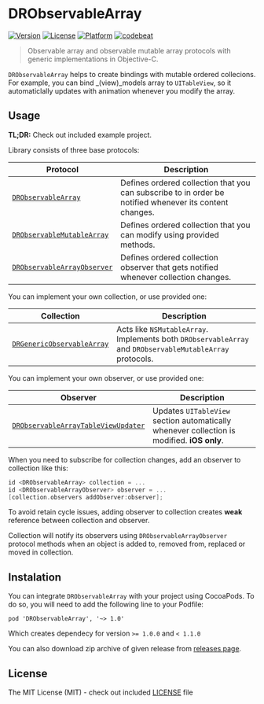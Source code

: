 # DRObservableArray

[![Version](https://img.shields.io/cocoapods/v/DRObservableArray.svg?style=flat)](http://cocoapods.org/pods/DRObservableArray)
[![License](https://img.shields.io/cocoapods/l/DRObservableArray.svg?style=flat)](http://cocoapods.org/pods/DRObservableArray)
[![Platform](https://img.shields.io/cocoapods/p/DRObservableArray.svg?style=flat)](http://cocoapods.org/pods/DRObservableArray)
[![codebeat](https://codebeat.co/badges/5fc91c6c-8c53-4fb0-8a01-bef10c473ad2)](https://codebeat.co/projects/github-com-darrarski-drobservablearray)

> Observable array and observable mutable array protocols with generic implementations in Objective-C.

`DRObservableArray` helps to create bindings with mutable ordered collecions. For example, you can bind _(view)_models array to `UITableView`, so it automaticlally updates with animation whenever you modify the array.

## Usage

__TL;DR:__ Check out included example project.

Library consists of three base protocols:

Protocol | Description
--- | ---
[`DRObservableArray`](DRObservableArray/Common/DRObservableArray.h) | Defines ordered collection that you can subscribe to in order be notified whenever its content changes. 
[`DRObservableMutableArray`](DRObservableArray/Common/DRObservableMutableArray.h) | Defines ordered collection that you can modify using provided methods.
[`DRObservableArrayObserver`](DRObservableArray/Common/DRObservableArrayObserver.h) | Defines ordered collection observer that gets notified whenever collection changes.

You can implement your own collection, or use provided one:

Collection | Description
--- | ---
[`DRGenericObservableArray`](DRObservableArray/Common/DRGenericObservableArray.h) | Acts like `NSMutableArray`. Implements both `DRObservableArray` and `DRObservableMutableArray` protocols.

You can implement your own observer, or use provided one:

Observer | Description
--- | ---
[`DRObservableArrayTableViewUpdater`](DRObservableArray/iOS/DRObservableArrayTableViewUpdater.h) | Updates `UITableView` section automatically whenever collection is modified. **iOS only**.


When you need to subscribe for collection changes, add an observer to collection like this:

```Objective-C
id <DRObservableArray> collection = ...
id <DRObservableArrayObserver> observer = ...
[collection.observers addObserver:observer];
```

To avoid retain cycle issues, adding observer to collection creates __weak__ reference between collection and observer.

Collection will notify its observers using `DRObservableArrayObserver` protocol methods when an object is added to, removed from, replaced or moved in collection.

## Instalation

You can integrate `DRObservableArray` with your project using CocoaPods. To do so, you will need to add the following line to your Podfile:

    pod 'DRObservableArray', '~> 1.0'

Which creates dependecy for version `>= 1.0.0` and `< 1.1.0`

You can also download zip archive of given release from [releases page](https://github.com/darrarski/DRObservableArray/releases).

## License

The MIT License (MIT) - check out included [LICENSE](LICENSE) file

